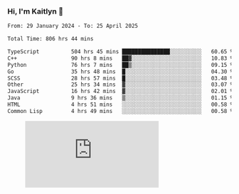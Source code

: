 ### Hi, I'm Kaitlyn 👋
<!--START_SECTION:waka-->

```txt
From: 29 January 2024 - To: 25 April 2025

Total Time: 806 hrs 44 mins

TypeScript          504 hrs 45 mins ███████████████░░░░░░░░░░   60.65 %
C++                 90 hrs 8 mins   ██▓░░░░░░░░░░░░░░░░░░░░░░   10.83 %
Python              76 hrs 7 mins   ██▒░░░░░░░░░░░░░░░░░░░░░░   09.15 %
Go                  35 hrs 48 mins  █░░░░░░░░░░░░░░░░░░░░░░░░   04.30 %
SCSS                28 hrs 57 mins  █░░░░░░░░░░░░░░░░░░░░░░░░   03.48 %
Other               25 hrs 34 mins  ▓░░░░░░░░░░░░░░░░░░░░░░░░   03.07 %
JavaScript          16 hrs 42 mins  ▓░░░░░░░░░░░░░░░░░░░░░░░░   02.01 %
Java                9 hrs 36 mins   ▒░░░░░░░░░░░░░░░░░░░░░░░░   01.15 %
HTML                4 hrs 51 mins   ░░░░░░░░░░░░░░░░░░░░░░░░░   00.58 %
Common Lisp         4 hrs 49 mins   ░░░░░░░░░░░░░░░░░░░░░░░░░   00.58 %
```

<!--END_SECTION:waka-->

<figure><embed src="https://wakatime.com/share/@018d58bc-3d22-46c9-b2d7-4ed36fb8172d/243b5d9b-77cd-4133-89ff-dcc8f225fa18.svg"></embed></figure>
